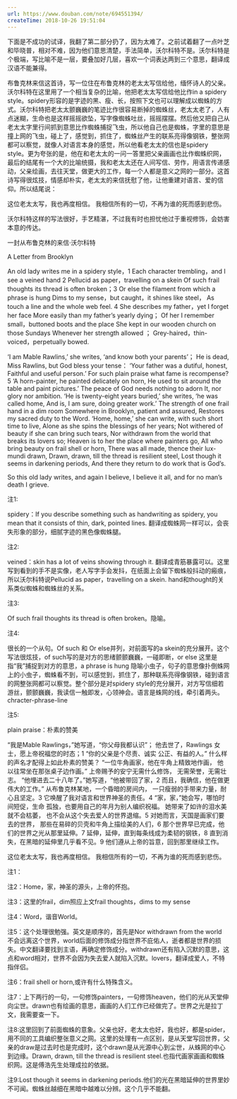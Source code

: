 ```yaml
---
url: https://www.douban.com/note/694551394/
createTime: 2018-10-26 19:51:04
---
```


下面是不成功的试译，我翻了第二部分扔了，因为太难了。之前试着翻了一点叶芝和毕晓普，相对不难，因为他们意思清楚，手法简单，沃尔科特不是。沃尔科特是个极端，写比喻不是一层，要叠加好几层，喜欢一个词表达两到三个意思，翻译成汉语不能兼得。

布鲁克林来信这首诗，写一位住在布鲁克林的老太太写信给他，缅怀诗人的父亲。沃尔科特在这里用了一个相当复杂的比喻，他把老太太写信给他比作in a spidery style。spidery形容的是字迹的黑、瘦、长，按照下文也可以理解成以蜘蛛的方式。沃尔科特把老太太颤巍巍的笔迹比作很容易断掉的蜘蛛丝，老太太老了，人有点迷糊，生命也是这样摇摇欲坠，写字像蜘蛛吐丝，摇摇摆摆。然后他又把自己从老太太字里行间抓到意思比作蜘蛛捕捉飞虫，所以他自己也是蜘蛛，字里的意思是撞上网的飞虫，碰上了，感觉到，抓住了，蜘蛛丝产生的联系亮得像钢铁，整张网都可以察觉，就像人对语言本身的感觉，所以他看老太太的信也是spidery style。更为夸张的是，他在和老太太的一问一答里把父亲画画也比作蜘蛛织网，最后的结尾有一个大的比喻统摄，我和老太太还在人间写信、劳作，用语言传递感动，父亲绘画，去往天堂，做更大的工作，每一个人都是意义之网的一部分。这首诗写得很炫技，情感却朴实，老太太的来信抚慰了他，让他重建对语言、爱的信仰。所以结尾说：

这位老太太写，我也再度相信。
我相信所有的一切，不再为谁的死而感到悲伤。

沃尔科特这样的写法很好，手艺精湛，不过我有时也担忧他过于重视修饰，会妨害本意的传达。


一封从布鲁克林的来信·沃尔科特


A Letter from Brooklyn

An old lady writes me in a spidery style，1
Each character trembling，and I see a veined hand 2
Pellucid as paper，travelling on a skein
Of such frail thoughts its thread is often broken；3
Or else the filament from which a phrase is hung
Dims to my sense，but caught，it shines like steel，
As touch a line and the whole web feel. 4
She describes my father，yet I forget her face
More easily than my father’s yearly dying；
Of her I remember small，buttoned boots and the place
She kept in our wooden church on those Sundays
Whenever her strength allowed ；
Grey-haired，thin-voiced，perpetually bowed.

‘I am Mable Rawlins,’ she writes, ‘and know both your parents’；
He is dead, Miss Rawlins, but God bless your tense：
‘Your father was a dutiful, honest,
Faithful and useful person.’
For such plain praise what fame is recompense? 5
‘A horn-painter, he painted delicately on horn, 
He used to sit around the table and paint pictures.’
The peace of God needs nothing to adorn
It, nor glory nor ambition.
‘He is twenty-eight years buried,’ she writes, ‘he was called home,
And is, I am sure, doing greater work.’
The strength of one frail hand in a dim room
Somewhere in Brooklyn, patient and assured,
Restores my sacred duty to the Word.
‘Home, home,’ she can write, with such short time to live,
Alone as she spins the blessings of her years;
Not withered of beauty if she can bring such tears,
Nor withdrawn from the world that breaks its lovers so;
Heaven is to her the place where painters go,
All who bring beauty on frail shell or horn,
There was all made, thence their lux-mundi drawn,
Drawn, drawn, till the thread is resilient steel,
Lost though it seems in darkening periods,
And there they return to do work that is God’s.

So this old lady writes, and again I believe,
I believe it all, and for no man’s death I grieve.

注1:

spidery：If you describe something such as handwriting as spidery, you mean that it consists of thin, dark, pointed lines. 翻译成蜘蛛网一样可以，会丧失形象的部分，细腻字迹的黑色像蜘蛛腿。

注2:

veined：skin has a lot of veins showing through it. 翻译成青筋暴露可以。这里写到看到的手不是实像，老人写字手会发抖，在纸面上会留下蜘蛛般抖动的瘢痕，所以沃尔科特说Pellucid as paper，travelling on a skein. hand和thought的关系类似蜘蛛和蜘蛛丝的关系。

注3:

Of such frail thoughts its thread is often broken。隐喻。

注4:

很长的一个从句。Of such 和 Or else并列，对前面写的a skein的充分展开。这个写法很炫技，of such写的是对方的思绪颤颤巍巍，一碰即断，or else 这里是指“我”捕捉到对方的意思，a phrase is hung 隐喻小虫子，句子的意思像扑倒蛛网上的小虫子，蜘蛛看不到，可以感觉到，抓住了，那种联系亮得像钢铁，碰到语言的网整张网都可以察觉。整个部分是对spidery style的充分展开，对方写信细若游丝，颤颤巍巍，我读信一触即发，心领神会。语言是蛛网的线，牵引着两头。chracter-phrase-line

注5:

plain praise：朴素的赞美


“我是Mable Rawlings，”她写道，“你父母我都认识”；
他去世了，Rawlings 女士，愿上帝祝福您的时态；1
“你的父亲是个尽责、诚实
公正、有益的人。”
什么样的声名才配得上如此朴素的赞美？
“一位牛角画家，他在牛角上精致地作画，
他以往常坐在那张桌子边作画。”
上帝赐予的安宁无需什么修饰，
无需荣誉，无需壮志。
“他埋进去二十八年了。”她写道，“他被带回了家，2
而且，我确信，他在做更伟大的工作。”
从布鲁克林某地，一个昏暗的房间内，
一只瘦弱的手带来力量，耐心且坚定。3
它唤醒了我对语言和世界神圣的责任。4
“家，家，”她会写，哪怕时间短促，生命
孤独，也要用自己的年月为别人编织祝福。
她带来了如许的泪水美就不会枯萎，
也不会从这个失去爱人的世界退缩。5
对她而言，天国是画家们要去的世界，
那些在易碎的贝壳和牛角上描绘美的人们，6
那个世界早已完成，他们的世界之光从那里延伸。7
延伸，延伸，直到每条线成为柔韧的钢铁，8
直到消失，在黑暗的延伸里几乎看不见。9
他们遵从上帝的旨意，回到那里继续工作。

这位老太太写，我也再度相信。
我相信所有的一切，不再为谁的死而感到悲伤。

注1：

注2：Home，家，神圣的源头，上帝的怀抱。

注3：这里的frail，dim照应上文frail thoughts，dims to my sense

注4：Word，谐音World。

注5：这个处理很勉强。英文是顺序的，首先是Nor withdrawn from the world 不会远离这个世界，world后面的修饰成分指世界不庇佑人，逝者都是世界的损失。中文翻译要找到主语，再确定修饰成分。withdrawn还有陷入沉默的意思，这点和word相对，世界不会因为失去爱人就陷入沉默。lovers，翻译成爱人，不特指伴侣。

注6：frail shell or horn,或许有什么特殊含义。

注7：上下两行的一句，一句修饰painters，一句修饰heaven，他们的光从天堂伸向尘世。drawn也有绘画的意思，画画的人们工作已经做完了。世界之光是拉丁文，我需要查一下。

注8:这里回到了前面蜘蛛的意象。父亲也好，老太太也好，我也好，都是spider，用不同的工具编织整张意义之网。这里的处理有一点区别，是从天堂写回世界，父亲的draw是过去时也是完成时，这个drawn是从光源中心到尘世，从蛛网的中心到边缘。Drawn, drawn, till the thread is resilient steel.也指代画家画画和蜘蛛织网。这是傅浩先生处理成拉的依据。

注9:Lost though it seems in darkening periods.他们的光在黑暗延伸的世界里妙不可闻。蜘蛛丝越细在黑暗中越难以分辨。这个几乎不能翻。